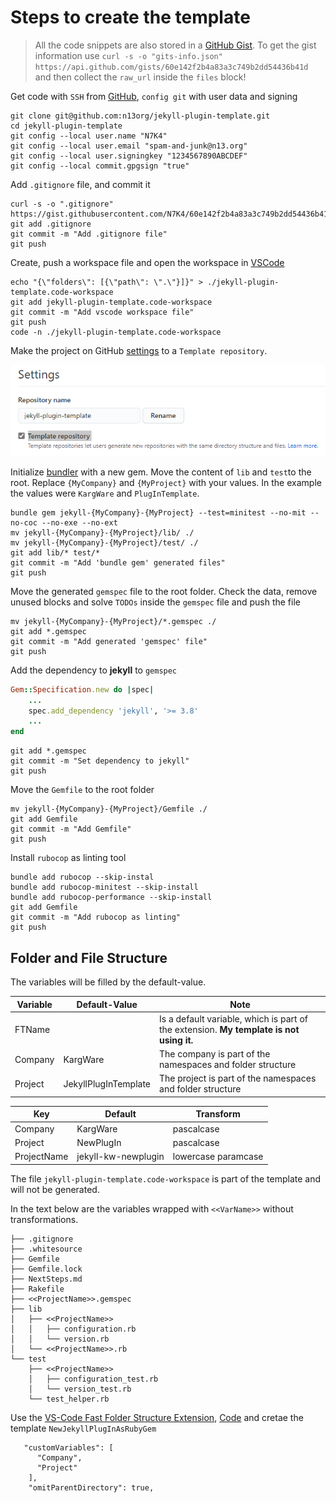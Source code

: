 # Steps to create the template

> All the code snippets are also stored in a [GitHub Gist](https://gist.github.com/N7K4/60e142f2b4a83a3c749b2dd54436b41d). To get the gist information use 
`curl -s -o "gits-info.json" https://api.github.com/gists/60e142f2b4a83a3c749b2dd54436b41d ` and then collect the `raw_url` inside the `files` block!

Get code with `SSH` from [GitHub](https://github.com/n13org/jekyll-plugin-template), `config git` with user data and signing

```shell
git clone git@github.com:n13org/jekyll-plugin-template.git
cd jekyll-plugin-template
git config --local user.name "N7K4"
git config --local user.email "spam-and-junk@n13.org"
git config --local user.signingkey "1234567890ABCDEF"
git config --local commit.gpgsign "true"
```

Add `.gitignore` file, and commit it

```shell
curl -s -o ".gitignore" https://gist.githubusercontent.com/N7K4/60e142f2b4a83a3c749b2dd54436b41d/raw/b7c56985829f2574340b26a8fb46af34588c1e1f/.gitignore
git add .gitignore
git commit -m "Add .gitignore file"
git push
```

Create, push a workspace file and open the workspace in [VSCode](https://code.visualstudio.com/)

```shell
echo "{\"folders\": [{\"path\": \".\"}]}" > ./jekyll-plugin-template.code-workspace
git add jekyll-plugin-template.code-workspace
git commit -m "Add vscode workspace file"
git push
code -n ./jekyll-plugin-template.code-workspace
```

Make the project on GitHub [settings](https://github.com/n13org/jekyll-plugin-template/settings) to a `Template repository`.

![GitHub project settings - template repository](docu-img/TemplateRepository.png)

Initialize [bundler](https://bundler.io/man/bundle-gem.1.html) with a new gem. Move the content of `lib` and `test`to the root. Replace `{MyCompany}` and `{MyProject}` with your values. In the example the values were `KargWare` and `PlugInTemplate`.

```shell
bundle gem jekyll-{MyCompany}-{MyProject} --test=minitest --no-mit --no-coc --no-exe --no-ext
mv jekyll-{MyCompany}-{MyProject}/lib/ ./
mv jekyll-{MyCompany}-{MyProject}/test/ ./
git add lib/* test/*
git commit -m "Add 'bundle gem' generated files"
git push
```

Move the generated `gemspec` file to the root folder. Check the data, remove unused blocks and solve `TODOs` inside the `gemspec` file and push the file

```shell
mv jekyll-{MyCompany}-{MyProject}/*.gemspec ./
git add *.gemspec
git commit -m "Add generated 'gemspec' file"
git push
```

Add the dependency to **jekyll** to `gemspec`

```ruby
Gem::Specification.new do |spec|
    ...
    spec.add_dependency 'jekyll', '>= 3.8'
    ...
end
```

```shell
git add *.gemspec
git commit -m "Set dependency to jekyll"
git push
```

Move the `Gemfile` to the root folder

```shell
mv jekyll-{MyCompany}-{MyProject}/Gemfile ./
git add Gemfile
git commit -m "Add Gemfile"
git push
```

Install `rubocop` as linting tool

```
bundle add rubocop --skip-instal
bundle add rubocop-minitest --skip-install
bundle add rubocop-performance --skip-install
git add Gemfile
git commit -m "Add rubocop as linting"
git push
```

## Folder and File Structure

The variables will be filled by the default-value. 

|Variable|Default-Value        |Note|
|--------|---------------------|---|
|FTName  |                     | Is a default variable, which is part of the extension. **My template is not using it.**|
|Company |KargWare             | The company is part of the namespaces and folder structure|
|Project |JekyllPlugInTemplate | The project is part of the namespaces and folder structure|

| Key         | Default             | Transform           |
|-------------|---------------------|---------------------|
| Company     | KargWare            | pascalcase          |
| Project     | NewPlugIn           | pascalcase          |
| ProjectName | jekyll-kw-newplugin | lowercase paramcase |

The file `jekyll-plugin-template.code-workspace` is part of the template and will not be generated.

In the text below are the variables wrapped with `<<VarName>>` without transformations. 

```text
├── .gitignore
├── .whitesource
├── Gemfile
├── Gemfile.lock
├── NextSteps.md
├── Rakefile
├── <<ProjectName>>.gemspec
├── lib
│   ├── <<ProjectName>>
│   │   ├── configuration.rb
│   │   └── version.rb
│   └── <<ProjectName>>.rb
└── test
    ├── <<ProjectName>>
    │   ├── configuration_test.rb
    │   └── version_test.rb
    └── test_helper.rb
```

Use the [VS-Code Fast Folder Structure Extension](https://marketplace.visualstudio.com/items?itemName=Huuums.vscode-fast-folder-structure), [Code](https://github.com/Huuums/vscode-fast-folder-structure) and cretae the template `NewJekyllPlugInAsRubyGem`

       "customVariables": [
          "Company",
          "Project"
        ],
        "omitParentDirectory": true,
